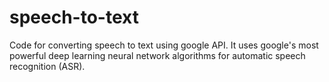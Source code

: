 # speech-to-text

Code for converting speech to text using google API.
It uses google's most powerful deep learning neural network algorithms for automatic speech recognition (ASR).
